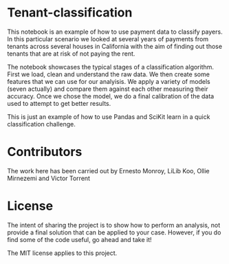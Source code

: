 # Tenant-classification

This notebook is an example of how to use payment data to classify payers. In this particular scenario we looked at several years of payments from tenants across several houses in California with the aim of finding out those tenants that are at risk of not paying the rent.

The notebook showcases the typical stages of a classification algorithm. First we load, clean and understand the raw data. We then create some features that we can use for our analyisis. We apply a variety of models (seven actually) and compare them against each other measuring their accuracy. Once we chose the model, we do a final calibration of the data used to attempt to get better results.

This is just an example of how to use Pandas and SciKit learn in a quick classification challenge. 

# Contributors

The work here has been carried out by Ernesto Monroy, LiLib Koo, Ollie Mirnezemi and Victor Torrent

# License

The intent of sharing the project is to show how to perform an analysis, not provide a final solution that can be applied to your case. However, if you do find some of the code useful, go ahead and take it!

The MIT license applies to this project.
